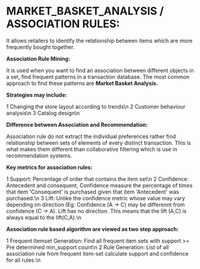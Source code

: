 # MARKET_BASKET_ANALYSIS / ASSOCIATION RULES: 
It allows retailers to identify the relationship between items which are more  frequently bought together.

**Association Rule Mining:**

It is used when you want to find an association between different objects in a set, find frequent patterns in a transaction database. The most common approach to find these patterns are **Market Basket Analysis.**

**Strategies may include:**

1 Changing the store layout according to trends\n
2 Customer behaviour analysis\n
3 Catalog design\n

**Difference between Association and Recommendation:**

Association rule do not extract the individual preferences rather find relationship between sets of elements of every distinct transaction. This is what makes them different than collaborative filtering which is use in recommendation systems.

**Key metrics for association rules:**

1 Support: Percentage of order that contains the item set\n
2 Confidence: Antecedent and consequent, Confidence measure the percentage of times that item 'Consequent' is purchased given that item 'Antecedent' was purchased.\n
3 Lift: Unlike the confidence metric whose value may vary depending on direction (Eg: Confidence (A -> C) may be differennt from confidence (C -> A). Lift has no direction. This means that the lift (A,C) is always equal to the lift(C,A).\n


**Association rule based algorithm are viewed as two step approach:**

1 Frequent Itemset Generation: Find all frequent item sets with support >= Pre determined min_support count\n
2 Rule Generation: List of all association rule from frequent item-set calculate support and confidence for all rules.\n










